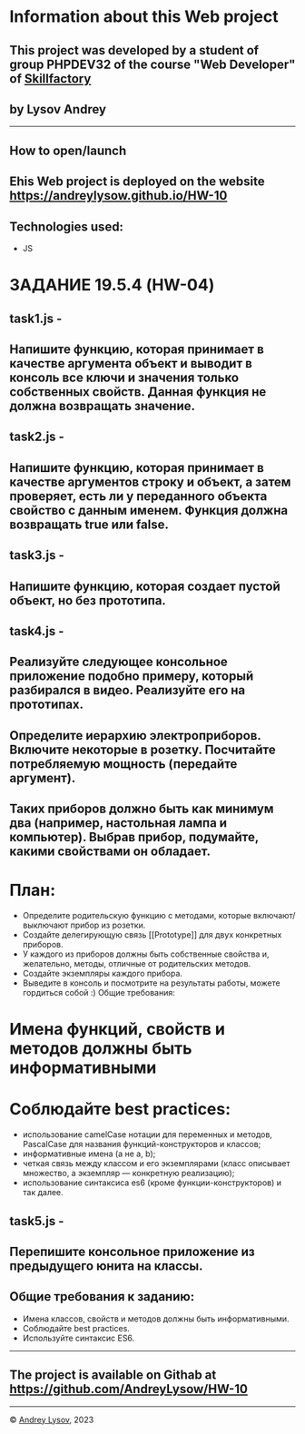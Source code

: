 
# Information about this Web project
## This project  was developed by a student of group PHPDEV32 of the course "Web Developer" of [Skillfactory](www.skillfactory.ru)
## by Lysov Andrey
---
## How to open/launch
## Еhis Web project is deployed on the website https://andreylysow.github.io/HW-10
## Technologies used:
* JS

# ЗАДАНИЕ 19.5.4 (HW-04)


## task1.js -
## Напишите функцию, которая принимает в качестве аргумента объект и выводит в консоль все ключи и значения только собственных свойств. Данная функция не должна возвращать значение.

## task2.js -
## Напишите функцию, которая принимает в качестве аргументов строку и объект, а затем проверяет, есть ли у переданного объекта свойство с данным именем. Функция должна возвращать true или false.

## task3.js -
## Напишите функцию, которая создает пустой объект, но без прототипа.

## task4.js -
## Реализуйте следующее консольное приложение подобно примеру, который разбирался в видео. Реализуйте его на прототипах.

## Определите иерархию электроприборов. Включите некоторые в розетку. Посчитайте потребляемую мощность (передайте аргумент). 

## Таких приборов должно быть как минимум два (например, настольная лампа и компьютер). Выбрав прибор, подумайте, какими свойствами он обладает.

# План:

* Определите родительскую функцию с методами, которые включают/выключают прибор из розетки.
* Создайте делегирующую связь [[Prototype]] для двух конкретных приборов.
* У каждого из приборов должны быть собственные свойства и, желательно, методы, отличные от родительских методов.
* Создайте экземпляры каждого прибора.
* Выведите в консоль и посмотрите на результаты работы, можете гордиться собой :)
Общие требования:

# Имена функций, свойств и методов должны быть информативными
# Соблюдайте best practices:
* использование camelCase нотации для переменных и методов, PascalCase для названия функций-конструкторов и классов;
* информативные имена (а не a, b);
* четкая связь между классом и его экземплярами (класс описывает множество, а экземпляр — конкретную реализацию);
* использование синтаксиса es6 (кроме функции-конструкторов) и так далее.

## task5.js -
## Перепишите консольное приложение из предыдущего юнита на классы.
## Общие требования к заданию:
* Имена классов, свойств и методов должны быть информативными.
* Соблюдайте best practices.
* Используйте синтаксис ES6.




---
## The project is available on Githab at https://github.com/AndreyLysow/HW-10
---


© [Andrey Lysov](https://github.com/AndreyLysow), 2023
